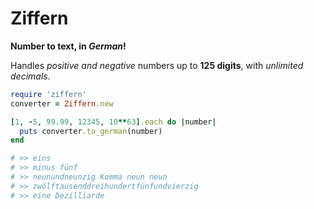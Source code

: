# Ziffern

**Number to text, in _German_!**

Handles _positive and negative_ numbers up to **125 digits**, with _unlimited decimals_.

```ruby
require 'ziffern'
converter = Ziffern.new

[1, -5, 99.99, 12345, 10**63].each do |number|
  puts converter.to_german(number)
end

# >> eins
# >> minus fünf
# >> neunundneunzig Komma neun neun
# >> zwölftausenddreihundertfünfundvierzig
# >> eine Dezilliarde
```
